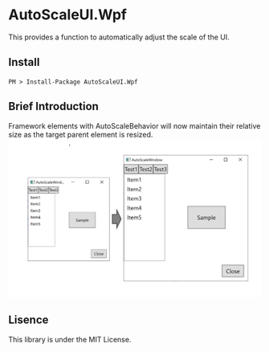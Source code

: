 # AutoScaleUI.Wpf
This provides a function to automatically adjust the scale of the UI.

## Install
~~~
PM > Install-Package AutoScaleUI.Wpf
~~~

## Brief Introduction
Framework elements with AutoScaleBehavior will now maintain their relative size as the target parent element is resized.
![screenshot-01](https://github.com/lumiria/AutoScaleUI.Wpf/blob/images/AutoScaleUI-screenshot-01.png)


## Lisence
This library is under the MIT License.

